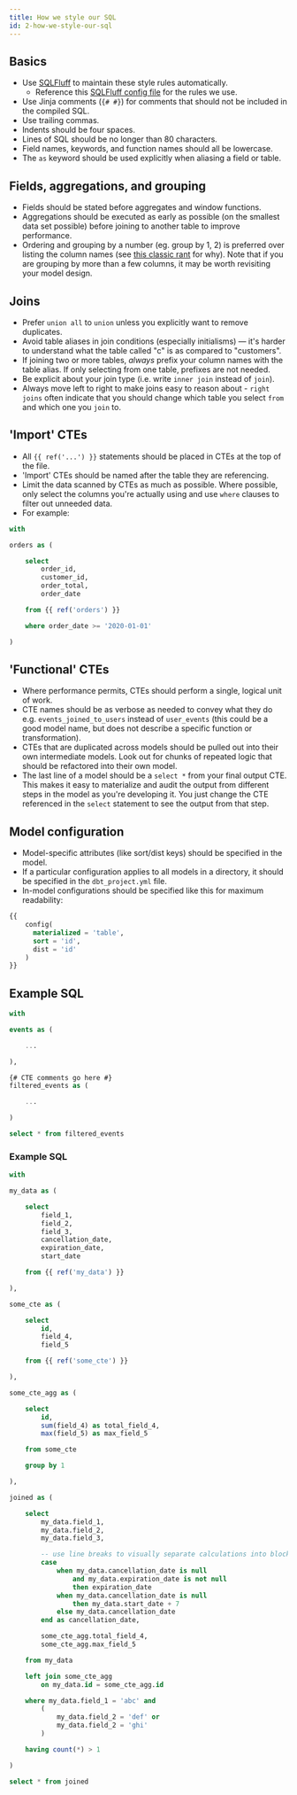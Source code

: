 ```yaml
---
title: How we style our SQL
id: 2-how-we-style-our-sql
---
```


## Basics

- Use [SQLFluff](https://sqlfluff.com/) to maintain these style rules automatically.
  - Reference this [SQLFluff config file](https://github.com/dbt-labs/jaffle-shop-template/blob/main/.sqlfluff) for the rules we use.
- Use Jinja comments (`{# #}`) for comments that should not be included in the compiled SQL.
- Use trailing commas.
- Indents should be four spaces.
- Lines of SQL should be no longer than 80 characters.
- Field names, keywords, and function names should all be lowercase.
- The `as` keyword should be used explicitly when aliasing a field or table.

## Fields, aggregations, and grouping

- Fields should be stated before aggregates and window functions.
- Aggregations should be executed as early as possible (on the smallest data set possible) before joining to another table to improve performance.
- Ordering and grouping by a number (eg. group by 1, 2) is preferred over listing the column names (see [this classic rant](https://blog.getdbt.com/write-better-sql-a-defense-of-group-by-1/) for why). Note that if you are grouping by more than a few columns, it may be worth revisiting your model design.

## Joins

- Prefer `union all` to `union` unless you explicitly want to remove duplicates.
- Avoid table aliases in join conditions (especially initialisms) — it's harder to understand what the table called "c" is as compared to "customers".
- If joining two or more tables, _always_ prefix your column names with the table alias. If only selecting from one table, prefixes are not needed.
- Be explicit about your join type (i.e. write `inner join` instead of `join`).
- Always move left to right to make joins easy to reason about - `right joins` often indicate that you should change which table you select `from` and which one you `join` to.

## 'Import' CTEs

- All `{{ ref('...') }}` statements should be placed in CTEs at the top of the file.
- 'Import' CTEs should be named after the table they are referencing.
- Limit the data scanned by CTEs as much as possible. Where possible, only select the columns you're actually using and use `where` clauses to filter out unneeded data.
- For example:

```sql
with

orders as (

    select
        order_id,
        customer_id,
        order_total,
        order_date

    from {{ ref('orders') }}

    where order_date >= '2020-01-01'

)
```

## 'Functional' CTEs

- Where performance permits, CTEs should perform a single, logical unit of work.
- CTE names should be as verbose as needed to convey what they do e.g. `events_joined_to_users` instead of `user_events` (this could be a good model name, but does not describe a specific function or transformation).
- CTEs that are duplicated across models should be pulled out into their own intermediate models. Look out for chunks of repeated logic that should be refactored into their own model.
- The last line of a model should be a `select *` from your final output CTE. This makes it easy to materialize and audit the output from different steps in the model as you're developing it. You just change the CTE referenced in the `select` statement to see the output from that step.

## Model configuration

- Model-specific attributes (like sort/dist keys) should be specified in the model.
- If a particular configuration applies to all models in a directory, it should be specified in the `dbt_project.yml` file.
- In-model configurations should be specified like this for maximum readability:

```sql
{{
    config(
      materialized = 'table',
      sort = 'id',
      dist = 'id'
    )
}}
```

## Example SQL

```sql
with

events as (

    ...

),

{# CTE comments go here #}
filtered_events as (

    ...

)

select * from filtered_events
```

### Example SQL

```sql
with

my_data as (

    select
        field_1,
        field_2,
        field_3,
        cancellation_date,
        expiration_date,
        start_date

    from {{ ref('my_data') }}

),

some_cte as (

    select
        id,
        field_4,
        field_5

    from {{ ref('some_cte') }}

),

some_cte_agg as (

    select
        id,
        sum(field_4) as total_field_4,
        max(field_5) as max_field_5

    from some_cte

    group by 1

),

joined as (

    select
        my_data.field_1,
        my_data.field_2,
        my_data.field_3,

        -- use line breaks to visually separate calculations into blocks
        case
            when my_data.cancellation_date is null
                and my_data.expiration_date is not null
                then expiration_date
            when my_data.cancellation_date is null
                then my_data.start_date + 7
            else my_data.cancellation_date
        end as cancellation_date,

        some_cte_agg.total_field_4,
        some_cte_agg.max_field_5

    from my_data

    left join some_cte_agg
        on my_data.id = some_cte_agg.id

    where my_data.field_1 = 'abc' and
        (
            my_data.field_2 = 'def' or
            my_data.field_2 = 'ghi'
        )

    having count(*) > 1

)

select * from joined
```
